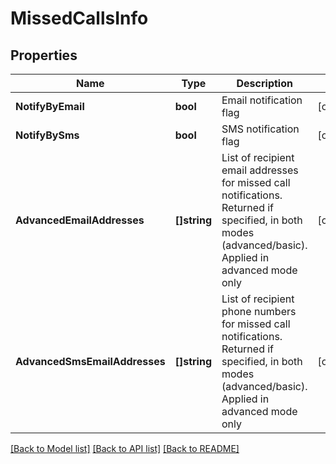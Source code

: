 # MissedCallsInfo

## Properties
Name | Type | Description | Notes
------------ | ------------- | ------------- | -------------
**NotifyByEmail** | **bool** | Email notification flag | [optional] 
**NotifyBySms** | **bool** | SMS notification flag | [optional] 
**AdvancedEmailAddresses** | **[]string** | List of recipient email addresses for missed call notifications. Returned if specified, in both modes (advanced/basic). Applied in advanced mode only | [optional] 
**AdvancedSmsEmailAddresses** | **[]string** | List of recipient phone numbers for missed call notifications. Returned if specified, in both modes (advanced/basic). Applied in advanced mode only | [optional] 

[[Back to Model list]](../README.md#documentation-for-models) [[Back to API list]](../README.md#documentation-for-api-endpoints) [[Back to README]](../README.md)


